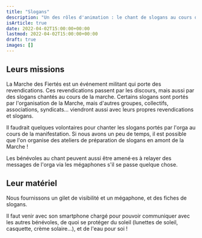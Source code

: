 ```yaml
---
title: "Slogans"
description: "Un des rôles d'animation : le chant de slogans au cours de la Marche des Fiertés."
isArticle: true
date: 2022-04-02T15:00:00+00:00
lastmod: 2022-04-02T15:00:00+00:00
draft: true
images: []
---
```


## Leurs missions

La Marche des Fiertés est un événement militant qui porte des revendications. Ces revendications passent par les discours, mais aussi par des slogans chantés au cours de la marche. Certains slogans sont portés par l'organisation de la Marche, mais d'autres groupes, collectifs, associations, syndicats… viendront aussi avec leurs propres revendications et slogans.

Il faudrait quelques volontaires pour chanter les slogans portés par l'orga au cours de la manifestation. Si nous avons un peu de temps, il est possible que l'on organise des ateliers de préparation de slogans en amont de la Marche !

Les bénévoles au chant peuvent aussi être amené·es à relayer des messages de l'orga via les mégaphones s'il se passe quelque chose.

## Leur matériel

Nous fournissons un gilet de visibilité et un mégaphone, et des fiches de slogans.

Il faut venir avec son smartphone chargé pour pouvoir communiquer avec les autres bénévoles, de quoi se protéger du soleil (lunettes de soleil, casquette, crème solaire…), et de l'eau pour soi !
